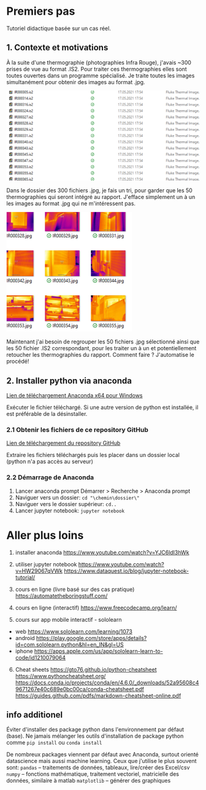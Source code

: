 # Premiers pas
Tutoriel didactique basée sur un cas réel.

## 1. Contexte et motivations
À la suite d'une thermographie (photographies Infra Rouge), j'avais ~300 prises de vue au format .IS2. Pour traiter ces thermographies elles sont toutes ouvertes dans un programme spécialisé. Je traite toutes les images simultanément pour obtenir des images au format .jpg.


![fichier](https://github.com/terborch/tutoriel-python-pour-BG/blob/main/tutoriel_1/Illustratuion_fichiers.png)


Dans le dossier des 300 fichiers .jpg, je fais un tri, pour garder que les 50 thermographies qui seront intégré au rapport. J'efface simplement un à un les images au format .jpg qui ne m'intéressent pas.  


![images thermographiques](https://github.com/terborch/tutoriel-python-pour-BG/blob/main/tutoriel_1/Illustratuion_photo_IR.png)


Maintenant j'ai besoin de regrouper les 50 fichiers .jpg sélectionné ainsi que les 50 fichier .IS2 correspondant, pour les traiter un à un et potentiellement retoucher les thermographies du rapport. Comment faire ? J'automatise le procédé!

## 2. Installer python via anaconda
[Lien de téléchargement Anaconda x64 pour Windows](https://repo.anaconda.com/archive/Anaconda3-2021.05-Windows-x86_64.exe)

Exécuter le fichier téléchargé. Si une autre version de python est installée, il est préférable de la désinstaller.

### 2.1 Obtenir les fichiers de ce repository GitHub
[Lien de téléchargement du repository GitHub](https://github.com/terborch/tutoriel-python-pour-BG/archive/refs/heads/main.zip)

Extraire les fichiers téléchargés puis les placer dans un dossier local (python n'a pas accès au serveur)

### 2.2 Démarrage de Anaconda
1. Lancer anaconda prompt
Démarrer > Recherche > Anaconda prompt
2. Naviguer vers un dossier: 
`cd "\chemin\dossier\"`
2. Naviguer vers le dossier supérieur: 
`cd..`
3. Lancer jupyter notebook: 
`jupyter notebook`



# Aller plus loins
1. installer anaconda
https://www.youtube.com/watch?v=YJC6ldI3hWk

2. utiliser jupyter notebook
https://www.youtube.com/watch?v=HW29067qVWk
https://www.dataquest.io/blog/jupyter-notebook-tutorial/

3. cours en ligne (livre basé sur des cas pratique)
https://automatetheboringstuff.com/

4. cours en ligne (interactif)
https://www.freecodecamp.org/learn/

5. cours sur app mobile interactif - sololearn
* web https://www.sololearn.com/learning/1073
* android https://play.google.com/store/apps/details?id=com.sololearn.python&hl=en_IN&gl=US
* iphone https://apps.apple.com/us/app/sololearn-learn-to-code/id1210079064

6. Cheat sheets
https://gto76.github.io/python-cheatsheet
https://www.pythoncheatsheet.org/
https://docs.conda.io/projects/conda/en/4.6.0/_downloads/52a95608c49671267e40c689e0bc00ca/conda-cheatsheet.pdf
https://guides.github.com/pdfs/markdown-cheatsheet-online.pdf

## info additionel
Éviter d'installer des package python dans l'environnement par défaut (base). Ne jamais mélanger les outils d'installation de package python comme `pip install` ou `conda install`

De nombreux packages viennent par défaut avec Anaconda, surtout orienté datascience mais aussi machine learning. Ceux que j'utilise le plus souvent sont:
`pandas` – traitements de données, tableaux, lire/créer des Excel/csv
`numpy` – fonctions mathématique, traitement vectoriel, matricielle des données, similaire à matlab
`matplotlib` – générer des graphiques

